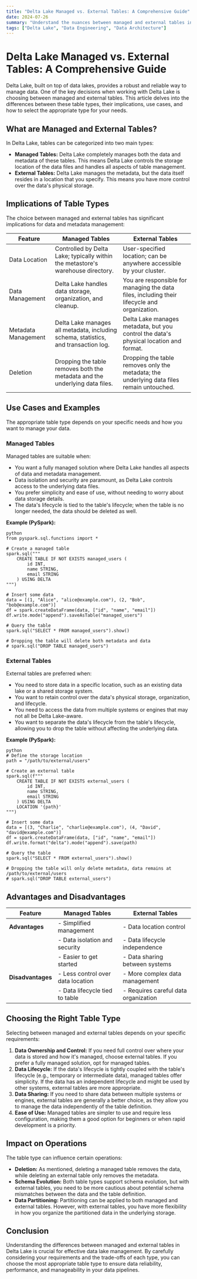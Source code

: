 ```yaml
---
title: "Delta Lake Managed vs. External Tables: A Comprehensive Guide"
date: 2024-07-26
summary: "Understand the nuances between managed and external tables in Delta Lake, their implications, use cases, and how to choose the right type for your data lake."
tags: ["Delta Lake", "Data Engineering", "Data Architecture"]
---
```



# Delta Lake Managed vs. External Tables: A Comprehensive Guide

Delta Lake, built on top of data lakes, provides a robust and reliable way to manage data. One of the key decisions when working with Delta Lake is choosing between managed and external tables. This article delves into the differences between these table types, their implications, use cases, and how to select the appropriate type for your needs.

## What are Managed and External Tables?

In Delta Lake, tables can be categorized into two main types:

*   **Managed Tables:** Delta Lake completely manages both the data and metadata of these tables. This means Delta Lake controls the storage location of the data files and handles all aspects of table management.
*   **External Tables:** Delta Lake manages the metadata, but the data itself resides in a location that you specify. This means you have more control over the data's physical storage.

## Implications of Table Types

The choice between managed and external tables has significant implications for data and metadata management:

| Feature         | Managed Tables                                   | External Tables                                    |
| ----------------- | ------------------------------------------------- | -------------------------------------------------- |
| Data Location     | Controlled by Delta Lake; typically within the metastore's warehouse directory. | User-specified location; can be anywhere accessible by your cluster. |
| Data Management   | Delta Lake handles data storage, organization, and cleanup. | You are responsible for managing the data files, including their lifecycle and organization. |
| Metadata Management | Delta Lake manages all metadata, including schema, statistics, and transaction log. | Delta Lake manages metadata, but you control the data's physical location and format. |
| Deletion          | Dropping the table removes both the metadata and the underlying data files. | Dropping the table removes only the metadata; the underlying data files remain untouched. |

## Use Cases and Examples

The appropriate table type depends on your specific needs and how you want to manage your data.

### Managed Tables

Managed tables are suitable when:

*   You want a fully managed solution where Delta Lake handles all aspects of data and metadata management.
*   Data isolation and security are paramount, as Delta Lake controls access to the underlying data files.
*   You prefer simplicity and ease of use, without needing to worry about data storage details.
*   The data's lifecycle is tied to the table's lifecycle; when the table is no longer needed, the data should be deleted as well.

**Example (PySpark):**
```
python
from pyspark.sql.functions import *

# Create a managed table
spark.sql("""
    CREATE TABLE IF NOT EXISTS managed_users (
        id INT,
        name STRING,
        email STRING
    ) USING DELTA
""")

# Insert some data
data = [(1, "Alice", "alice@example.com"), (2, "Bob", "bob@example.com")]
df = spark.createDataFrame(data, ["id", "name", "email"])
df.write.mode("append").saveAsTable("managed_users")

# Query the table
spark.sql("SELECT * FROM managed_users").show()

# Dropping the table will delete both metadata and data
# spark.sql("DROP TABLE managed_users")
```
### External Tables

External tables are preferred when:

*   You need to store data in a specific location, such as an existing data lake or a shared storage system.
*   You want to retain control over the data's physical storage, organization, and lifecycle.
*   You need to access the data from multiple systems or engines that may not all be Delta Lake-aware.
*   You want to separate the data's lifecycle from the table's lifecycle, allowing you to drop the table without affecting the underlying data.

**Example (PySpark):**
```
python
# Define the storage location
path = "/path/to/external/users"

# Create an external table
spark.sql(f"""
    CREATE TABLE IF NOT EXISTS external_users (
        id INT,
        name STRING,
        email STRING
    ) USING DELTA
    LOCATION '{path}'
""")

# Insert some data
data = [(3, "Charlie", "charlie@example.com"), (4, "David", "david@example.com")]
df = spark.createDataFrame(data, ["id", "name", "email"])
df.write.format("delta").mode("append").save(path)

# Query the table
spark.sql("SELECT * FROM external_users").show()

# Dropping the table will only delete metadata, data remains at /path/to/external/users
# spark.sql("DROP TABLE external_users")
```
## Advantages and Disadvantages

| Feature            | Managed Tables                     | External Tables                      |
| ------------------ | ---------------------------------- | ----------------------------------- |
| **Advantages**     | - Simplified management            | - Data location control              |
|                    | - Data isolation and security       | - Data lifecycle independence        |
|                    | - Easier to get started             | - Data sharing between systems      |
| **Disadvantages**  | - Less control over data location  | - More complex data management       |
|                    | - Data lifecycle tied to table     | - Requires careful data organization |

## Choosing the Right Table Type

Selecting between managed and external tables depends on your specific requirements:

1.  **Data Ownership and Control:** If you need full control over where your data is stored and how it's managed, choose external tables. If you prefer a fully managed solution, opt for managed tables.
2.  **Data Lifecycle:** If the data's lifecycle is tightly coupled with the table's lifecycle (e.g., temporary or intermediate data), managed tables offer simplicity. If the data has an independent lifecycle and might be used by other systems, external tables are more appropriate.
3.  **Data Sharing:** If you need to share data between multiple systems or engines, external tables are generally a better choice, as they allow you to manage the data independently of the table definition.
4.  **Ease of Use:** Managed tables are simpler to use and require less configuration, making them a good option for beginners or when rapid development is a priority.

## Impact on Operations

The table type can influence certain operations:

*   **Deletion:** As mentioned, deleting a managed table removes the data, while deleting an external table only removes the metadata.
*   **Schema Evolution:** Both table types support schema evolution, but with external tables, you need to be more cautious about potential schema mismatches between the data and the table definition.
*   **Data Partitioning:** Partitioning can be applied to both managed and external tables. However, with external tables, you have more flexibility in how you organize the partitioned data in the underlying storage.

## Conclusion

Understanding the differences between managed and external tables in Delta Lake is crucial for effective data lake management. By carefully considering your requirements and the trade-offs of each type, you can choose the most appropriate table type to ensure data reliability, performance, and manageability in your data pipelines.